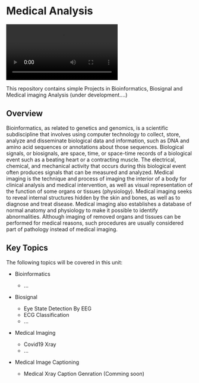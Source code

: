 # Medical Analysis

![](https://github.com/Aliarcher/Medical-Analysis/blob/main/Medical%20Analysis.mp4)

This repository contains simple Projects in Bioinformatics, Biosignal and Medical imaging Analysis (under development....)
## Overview
Bioinformatics, as related to genetics and genomics, is a scientific subdiscipline that involves using computer technology to collect, store, analyze and disseminate biological data and information, such as DNA and amino acid sequences or annotations about those sequences.
Biological signals, or biosignals, are space, time, or space-time records of a biological event such as a beating heart or a contracting muscle. The electrical, chemical, and mechanical activity that occurs during this biological event often produces signals that can be measured and analyzed.
Medical imaging is the technique and process of imaging the interior of a body for clinical analysis and medical intervention, as well as visual representation of the function of some organs or tissues (physiology). Medical imaging seeks to reveal internal structures hidden by the skin and bones, as well as to diagnose and treat disease. Medical imaging also establishes a database of normal anatomy and physiology to make it possible to identify abnormalities. Although imaging of removed organs and tissues can be performed for medical reasons, such procedures are usually considered part of pathology instead of medical imaging.


## Key Topics
The following topics will be covered in this unit:
* Bioinformatics
  * ...
  
* Biosignal
  * Eye State Detection By EEG
  * ECG Classification
  * ...
    
* Medical Imaging
  * Covid19 Xray
  * ...
* Medical Image Captioning
  * Medical Xray Caption Genration (Comming soon)
